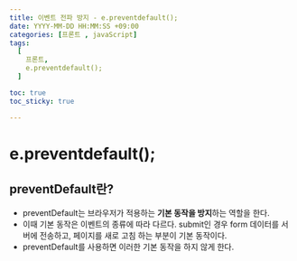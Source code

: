 ```yaml
---
title: 이벤트 전파 방지 - e.preventdefault();
date: YYYY-MM-DD HH:MM:SS +09:00
categories: [프론트 , javaScript]
tags:
  [
    프론트,
    e.preventdefault();
  ]

toc: true
toc_sticky: true

---
```


# e.preventdefault();

## preventDefault란?

- preventDefault는 브라우저가 적용하는 **기본 동작을 방지**하는 역할을 한다.
- 이때 기본 동작은 이벤트의 종류에 따라 다르다. submit인 경우 form 데이터를 서버에 전송하고, 페이지를 새로 고침 하는 부분이 기본 동작이다.
- preventDefault를 사용하면 이러한 기본 동작을 하지 않게 한다.